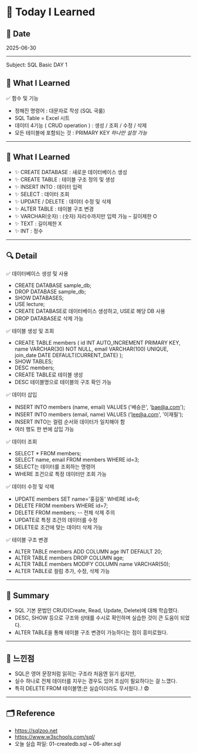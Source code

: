 
# 🌱 Today I Learned

## 📅 Date
2025-06-30

---

Subject: SQL Basic DAY 1

## 📘 What I Learned

✅ 함수 및 기능

- 정해진 명령어 : 대문자로 작성 (SQL 국룰)
- SQL Table = Excel 시트
- 데이터 4기능 ( CRUD operation ) : 생성 / 조회 / 수정 / 삭제
- 모든 테이블에 포함되는 것 : PRIMARY KEY *하나만 설정 가능*

---

## 📘 What I Learned

-	✨ CREATE DATABASE : 새로운 데이터베이스 생성
-	✨ CREATE TABLE : 테이블 구조 정의 및 생성
-	✨ INSERT INTO : 데이터 입력
-	✨ SELECT : 데이터 조회
-	✨ UPDATE / DELETE : 데이터 수정 및 삭제
-	✨ ALTER TABLE : 테이블 구조 변경
-	✨ VARCHAR(숫자) : (숫자) 자리수까지만 입력 가능 – 길이제한 O
-	✨ TEXT : 길이제한 X
-	✨ INT : 정수

---

## 🔍 Detail

✅ 데이터베이스 생성 및 사용

- CREATE DATABASE sample_db;
- DROP DATABASE sample_db;
- SHOW DATABASES;
- USE lecture;
-	CREATE DATABASE로 데이터베이스 생성하고, USE로 해당 DB 사용
-	DROP DATABASE로 삭제 가능

✅ 테이블 생성 및 조회

- CREATE TABLE members (
  id INT AUTO_INCREMENT PRIMARY KEY,
  name VARCHAR(30) NOT NULL,
  email VARCHAR(100) UNIQUE,
  join_date DATE DEFAULT(CURRENT_DATE)
);
- SHOW TABLES;
- DESC members;
-	CREATE TABLE로 테이블 생성
-	DESC 테이블명으로 테이블의 구조 확인 가능

✅ 데이터 삽입

- INSERT INTO members (name, email) VALUES ('배승은', 'bae@a.com');
- INSERT INTO members (email, name) VALUES ('lee@a.com', '이재필');
-	INSERT INTO는 컬럼 순서와 데이터가 일치해야 함
-	여러 행도 한 번에 삽입 가능
	
✅ 데이터 조회

- SELECT * FROM members;
- SELECT name, email FROM members WHERE id=3;
-	SELECT는 데이터를 조회하는 명령어
-	WHERE 조건으로 특정 데이터만 조회 가능

✅ 데이터 수정 및 삭제

- UPDATE members SET name='홍길동' WHERE id=6;
- DELETE FROM members WHERE id=7;
- DELETE FROM members; -- 전체 삭제 주의
-	UPDATE로 특정 조건의 데이터를 수정
-	DELETE로 조건에 맞는 데이터 삭제 가능

✅ 테이블 구조 변경

- ALTER TABLE members ADD COLUMN age INT DEFAULT 20;
- ALTER TABLE members DROP COLUMN age;
- ALTER TABLE members MODIFY COLUMN name VARCHAR(50);
- 	ALTER TABLE로 컬럼 추가, 수정, 삭제 가능

---

## 🧠 Summary

-	SQL 기본 문법인 CRUD(Create, Read, Update, Delete)에 대해 학습했다.
-	DESC, SHOW 등으로 구조와 상태를 수시로 확인하며 실습한 것이 큰 도움이 되었다.
-	ALTER TABLE을 통해 테이블 구조 변경이 가능하다는 점이 흥미로웠다.

---

## 💬 느낀점

- SQL은 영어 문장처럼 읽히는 구조라 처음엔 읽기 쉽지만,
- 실수 하나로 전체 데이터를 지우는 경우도 있어 조심이 필요하다는 걸 느꼈다.
- 특히 DELETE FROM 테이블명;은 실습이더라도 무서웠다..! 😨

---

## 🗂️ Reference

-	https://sqlzoo.net
-	https://www.w3schools.com/sql/
-	오늘 실습 파일: 01-createdb.sql ~ 06-alter.sql 
